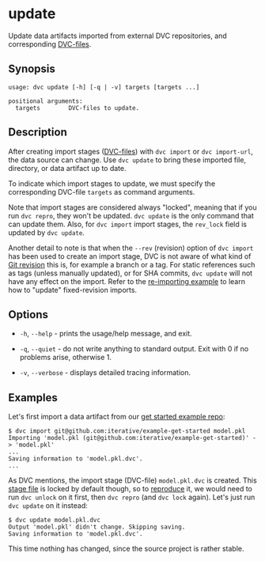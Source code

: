 # update

Update <abbr>data artifacts</abbr> imported from external <abbr>DVC
repositories</abbr>, and corresponding
[DVC-files](/doc/user-guide/dvc-file-format).

## Synopsis

```usage
usage: dvc update [-h] [-q | -v] targets [targets ...]

positional arguments:
  targets        DVC-files to update.
```

## Description

After creating <abbr>import stages</abbr>
([DVC-files](/doc/user-guide/dvc-file-format)) with `dvc import` or
`dvc import-url`, the data source can change. Use `dvc update` to bring these
imported file, directory, or <abbr>data artifact</abbr> up to date.

To indicate which import stages to update, we must specify the corresponding
DVC-file `targets` as command arguments.

Note that import stages are considered always "locked", meaning that if you run
`dvc repro`, they won't be updated. `dvc update` is the only command that can
update them. Also, for `dvc import` import stages, the `rev_lock` field is
updated by `dvc update`.

Another detail to note is that when the `--rev` (revision) option of
`dvc import` has been used to create an import stage, DVC is not aware of what
kind of
[Git revision](https://git-scm.com/book/en/v2/Git-Internals-Git-References) this
is, for example a branch or a tag. For static references such as tags (unless
manually updated), or for SHA commits, `dvc update` will not have any effect on
the import. Refer to the
[re-importing example](/doc/command-reference/import#example-fixed-revisions-re-importing)
to learn how to "update" fixed-revision imports.

## Options

- `-h`, `--help` - prints the usage/help message, and exit.

- `-q`, `--quiet` - do not write anything to standard output. Exit with 0 if no
  problems arise, otherwise 1.

- `-v`, `--verbose` - displays detailed tracing information.

## Examples

Let's first import a data artifact from our
[get started example repo](https://github.com/iterative/example-get-started):

```dvc
$ dvc import git@github.com:iterative/example-get-started model.pkl
Importing 'model.pkl (git@github.com:iterative/example-get-started)' -> 'model.pkl'
...
Saving information to 'model.pkl.dvc'.
...
```

As DVC mentions, the import stage (DVC-file) `model.pkl.dvc` is created. This
[stage file](/doc/command-reference/run) is locked by default though, so to
[reproduce](/doc/command-reference/repro) it, we would need to run `dvc unlock`
on it first, then `dvc repro` (and `dvc lock` again). Let's just run
`dvc update` on it instead:

```dvc
$ dvc update model.pkl.dvc
Output 'model.pkl' didn't change. Skipping saving.
Saving information to 'model.pkl.dvc'.
```

This time nothing has changed, since the source <abbr>project</abbr> is rather
stable.
